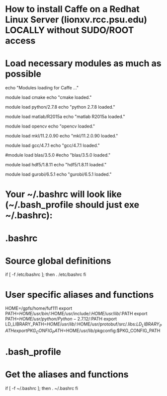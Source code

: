 # How to install Caffe on a Redhat Linux Server (lionxv.rcc.psu.edu) LOCALLY without SUDO/ROOT access



# Load necessary modules as much as possible

echo "Modules loading for Caffe ..."

module load cmake
echo "cmake loaded."

module load python/2.7.8
echo "python 2.7.8 loaded."

module load matlab/R2015a
echo "matlab R2015a loaded."

module load opencv
echo "opencv loaded."

module load mkl/11.2.0.90
echo "mkl/11.2.0.90 loaded."

module load gcc/4.7.1
echo "gcc/4.7.1 loaded."

#module load blas/3.5.0
#echo "blas/3.5.0 loaded."

module load hdf5/1.8.11
echo "hdf5/1.8.11 loaded."

module load gurobi/6.5.1
echo "gurobi/6.5.1 loaded."



# Your ~/.bashrc will look like (~/.bash_profile should just exe ~/.bashrc):

# .bashrc
# Source global definitions
if [ -f /etc/bashrc ]; then
        . /etc/bashrc
fi
# User specific aliases and functions
HOME=/gpfs/home/fuf111
export PATH=$HOME/usr/bin/:$HOME/usr/include/:$HOME/usr/lib/:$PATH
export PATH=$HOME/usr/python/Python-2.7.12/:$PATH
export LD_LIBRARY_PATH=$HOME/usr/lib/:$HOME/usr/protobuf/src/.libs:$LD_LIBRARY_PATH
export PKG_CONFIG_PATH=$HOME/usr/lib/pkgconfig:$PKG_CONFIG_PATH

# .bash_profile
# Get the aliases and functions
if [ -f ~/.bashrc ]; then
        . ~/.bashrc
fi






